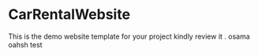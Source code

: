 # CarRentalWebsite
This is the demo website template for your project kindly review it .
osama 
oahsh
test
